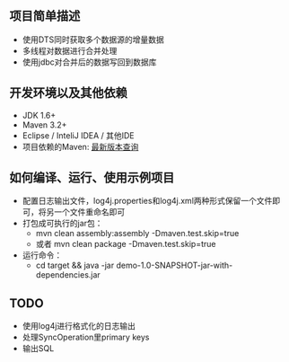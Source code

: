 ## 项目简单描述
+ 使用DTS同时获取多个数据源的增量数据
+ 多线程对数据进行合并处理
+ 使用jdbc对合并后的数据写回到数据库

## 开发环境以及其他依赖
+ JDK 1.6+
+ Maven 3.2+
+ Eclipse / InteliJ IDEA / 其他IDE
+ 项目依赖的Maven: [最新版本查询](http://search.maven.org/#search%7Cga%7C1%7Ccom.aliyun.dts)


## 如何编译、运行、使用示例项目
+ 配置日志输出文件，log4j.properties和log4j.xml两种形式保留一个文件即可，将另一个文件重命名即可
+ 打包成可执行的jar包：
  - mvn clean assembly:assembly -Dmaven.test.skip=true
  - 或者 mvn clean package -Dmaven.test.skip=true
+ 运行命令：
  - cd target && java -jar demo-1.0-SNAPSHOT-jar-with-dependencies.jar 

## TODO
+ 使用log4j进行格式化的日志输出
+ 处理SyncOperation里primary keys
+ 输出SQL
